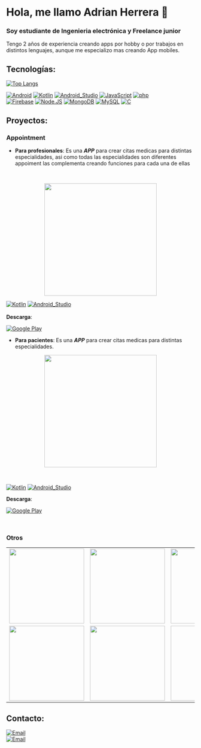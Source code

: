 # Hola, me llamo Adrian Herrera 👋
### Soy estudiante de Ingenieria electrónica y Freelance junior

 Tengo 2 años de experiencia creando apps por hobby o por trabajos en distintos lenguajes, aunque me especializo mas creando App mobiles.
## Tecnologías:
[![Top Langs](https://github-readme-stats.vercel.app/api/top-langs/?username=adrian-REH&&layout=compact)](https://github.com/anuraghazra/github-readme-stats)

[![Android](https://img.shields.io/badge/Android-3DDC84?style=flat-square&logo=android&logoColor=black&labelColor=3DDC84)]()
[![Kotlin](https://img.shields.io/badge/Kotlin-AE57FA?style=flat-square&logo=kotlin&logoColor=white&labelColor=AE57FA)]()
[![Android_Studio](https://img.shields.io/badge/Android_Studio-3DDC84?style=flat-square&logo=android-studio&logoColor=black&labelColor=3DDC84)]()
[![JavaScript](https://img.shields.io/badge/JavaScript-F7DF1E?style=flat-square&logo=javascript&logoColor=black&labelColor=F7DF1E)]()
[![php](https://img.shields.io/badge/php-F7DF1E?style=flat-square&logo=php&logoColor=black&labelColor=F7DF1E)]()
</br>
[![Firebase](https://img.shields.io/badge/Firebase-FFCA28?style=flat-square&logo=firebase&logoColor=black&labelColor=FFCA28)]()
[![Node.JS](https://img.shields.io/badge/Node.JS-339933?style=flat-square&logo=node.js&logoColor=black&labelColor=339933)]()
[![MongoDB](https://img.shields.io/badge/MongoDB-47A248?style=flat-square&logo=mongodb&logoColor=black&labelColor=47A248)]()
[![MySQL](https://img.shields.io/badge/MySQL-279FDF?style=flat-square&logo=mysql&logoColor=white&labelColor=279FDF)]()
[![C](https://img.shields.io/badge/c-279FDF?style=flat-square&logo=c&logoColor=white&labelColor=279FDF)]()
</br>
## Proyectos: 
### Appointment

 - **Para profesionales**:
 Es una **_APP_** para crear citas medicas para distintas especialidades, asi como todas las especialidades son diferentes appoiment las complementa creando funciones para cada una de ellas
</br>
 <p align="center"> <img height="300" src="https://user-images.githubusercontent.com/64231248/190726526-88acbdf8-fef1-403e-936c-b170ee7002a5.png" link="https://play.google.com/store/apps/details?id=app.ibiocd.odontologia"> </p>
 
 [![Kotlin](https://img.shields.io/badge/Kotlin-414141?style=flat-square&logo=kotlin&logoColor=white&labelColor=414141)]()
 [![Android_Studio](https://img.shields.io/badge/Android_Studio-414141?style=flat-square&logo=android-studio&logoColor=white&labelColor=414141)]()
 </br>
  </br>
  **Descarga**: 
  
[![Google Play](https://img.shields.io/badge/Google_Play-414141?style=for-the-badge&logo=googleplay&logoColor=white&labelColor=414141)](https://play.google.com/store/apps/details?id=app.ibiocd.odontologia) 

 - **Para pacientes**: Es una **_APP_** para crear citas medicas para distintas especialidades.

 <p align="center"><img height="300" src="https://user-images.githubusercontent.com/64231248/190727012-96f8767a-15b7-4320-b7a3-c90492fd3202.png"> </p>
 
  </br>
  


 [![Kotlin](https://img.shields.io/badge/Kotlin-C7C7C7?style=flat-square&logo=kotlin&logoColor=black&labelColor=C7C7C7)]()
 [![Android_Studio](https://img.shields.io/badge/Android_Studio-C7C7C7?style=flat-square&logo=android-studio&logoColor=black&labelColor=C7C7C7)]()
 </br>
 
  **Descarga**: 
  </br>
  
[![Google Play](https://img.shields.io/badge/Google_Play-C7C7C7?style=for-the-badge&logo=googleplay&logoColor=black&labelColor=C7C7C7)](https://play.google.com/store/apps/details?id=app.ibiocd.appointmentpatient) 

</br>

### Otros

<table align="center" style="width:100%">
  <tr>
    <td>
	<a href="https://github.com/Adrian-REH/DashSupplier">
  		<img height="200" width="200" src="https://user-images.githubusercontent.com/64231248/190795138-c6ce3850-63ac-4377-8669-4d36ee9e6a8d.png">
	</a>
	</td>
    <td>
	<a href="https://github.com/Adrian-REH/DashClient">
  		<img height="200" width="200" src="https://user-images.githubusercontent.com/64231248/190797402-f978dd28-b049-45c0-b543-d1b823709aee.png">
	</a>
	</td>
    <td>
	<a href="https://play.google.com/store/apps/details?id=app.ibiocd.jsonencrypt">
  		<img height="200" width="200" src="https://user-images.githubusercontent.com/64231248/190798108-2b05073a-0f6d-446b-89ec-7604aaee6587.png">
	</a>
	</td>
  </tr>
  <tr>
    <td>
	<a >
  	<img height="200" width="200" src="https://user-images.githubusercontent.com/64231248/190809244-2b9c520a-ee59-490a-b931-cf613d0701ad.png">
	</a>
	</td>
	<td>
	<a >
  	<img height="200" width="200" src="https://user-images.githubusercontent.com/64231248/190809296-e5120742-6926-448c-a046-5e19f3b0e7d2.png">
	</a>
	</td>
   <td>
	<a >
  <img height="200" width="200"background="black">
	</a>
	</td>

</table>
</table>


## Contacto: 

[![Email](https://img.shields.io/badge/adrianherrera.r.e@gmail.com-email_personal-D14836?style=for-the-badge&logo=gmail&logoColor=white&labelColor=101010)](mailto:adrianherrera.r.e@gmail.com)
</br>
[![Email](https://img.shields.io/badge/ibiocd@gmail.com-email_de_ibiocd-D14836?style=for-the-badge&logo=gmail&logoColor=white&labelColor=101010)](mailto:ibiocd@gmail.com)
</br>
